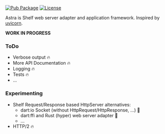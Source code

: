 [![Pub Package](https://img.shields.io/pub/v/astra.svg)](https://pub.dev/packages/astra)
[![License](https://img.shields.io/badge/License-MIT-blue.svg)](LICENSE)

Astra is Shelf web server adapter and application framework.
Inspired by [uvicorn][uvicorn].

**WORK IN PROGRESS**

### ToDo
- Verbose output 🔥
- More API Documentation 🔥
- Logging 🔥
- Tests 🔥
- ...

### Experimenting
- Shelf Request/Response based HttpServer alternatives:
  - dart:io Socket (without HttpRequest/HttpResponse, ...) 🤔
  - dart:ffi and Rust (hyper) web server adapter 🤔
  - ...
- HTTP/2 🔥

[uvicorn]: https://github.com/encode/uvicorn
